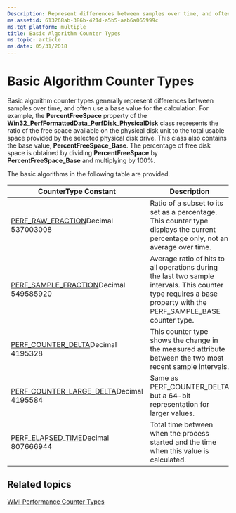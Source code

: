 ```yaml
---
Description: Represent differences between samples over time, and often use a base value for the calculation.
ms.assetid: 613268ab-386b-421d-a5b5-aab6a065999c
ms.tgt_platform: multiple
title: Basic Algorithm Counter Types
ms.topic: article
ms.date: 05/31/2018
---
```


# Basic Algorithm Counter Types

Basic algorithm counter types generally represent differences between samples over time, and often use a base value for the calculation. For example, the **PercentFreeSpace** property of the [**Win32\_PerfFormattedData\_PerfDisk\_PhysicalDisk**](https://docs.microsoft.com/windows/desktop/WmiSdk/retrieving-raw-and-formatted-performance-data) class represents the ratio of the free space available on the physical disk unit to the total usable space provided by the selected physical disk drive. This class also contains the base value, **PercentFreeSpace\_Base**. The percentage of free disk space is obtained by dividing **PercentFreeSpace** by **PercentFreeSpace\_Base** and multiplying by 100%.

The basic algorithms in the following table are provided.



| CounterType Constant                                                                                    | Description                                                                                                                                                        |
|---------------------------------------------------------------------------------------------------------|--------------------------------------------------------------------------------------------------------------------------------------------------------------------|
| [PERF\_RAW\_FRACTION](https://go.microsoft.com/fwlink/p/?linkid=44341)Decimal 537003008<br/>       | Ratio of a subset to its set as a percentage. This counter type displays the current percentage only, not an average over time.                                    |
| [PERF\_SAMPLE\_FRACTION](https://go.microsoft.com/fwlink/p/?linkid=44341)Decimal 549585920<br/>    | Average ratio of hits to all operations during the last two sample intervals. This counter type requires a base property with the PERF\_SAMPLE\_BASE counter type. |
| [PERF\_COUNTER\_DELTA](https://go.microsoft.com/fwlink/p/?linkid=44341)Decimal 4195328<br/>        | This counter type shows the change in the measured attribute between the two most recent sample intervals.                                                         |
| [PERF\_COUNTER\_LARGE\_DELTA](https://go.microsoft.com/fwlink/p/?linkid=44341)Decimal 4195584<br/> | Same as PERF\_COUNTER\_DELTA but a 64-bit representation for larger values.                                                                                        |
| [PERF\_ELAPSED\_TIME](https://go.microsoft.com/fwlink/p/?linkid=44341)Decimal 807666944<br/>       | Total time between when the process started and the time when this value is calculated.                                                                            |



 

## Related topics

<dl> <dt>

[WMI Performance Counter Types](wmi-performance-counter-types.md)
</dt> </dl>

 

 




